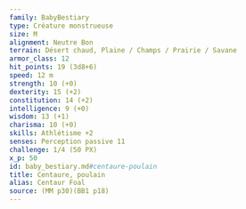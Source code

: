 ```yaml
---
family: BabyBestiary
type: Créature monstrueuse
size: M
alignment: Neutre Bon
terrain: Désert chaud, Plaine / Champs / Prairie / Savane
armor_class: 12
hit_points: 19 (3d8+6)
speed: 12 m
strength: 10 (+0)
dexterity: 15 (+2)
constitution: 14 (+2)
intelligence: 9 (+0)
wisdom: 13 (+1)
charisma: 10 (+0)
skills: Athlétisme +2
senses: Perception passive 11
challenge: 1/4 (50 PX)
x_p: 50
id: baby_bestiary.md#centaure-poulain
title: Centaure, poulain
alias: Centaur Foal
source: (MM p30)(BB1 p18)
---
```


